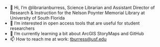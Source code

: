 - 👋 Hi, I’m @librarianburress, Science Librarian and Assistant Director of Research & Instruction for the Nelson Poynter Memorial Library at University of South Florida
- 👀 I’m interested in open access tools that are useful for student researchers
- 🌱 I’m currently learning a bit about ArcGIS StoryMaps and GitHub
- 📫 How to reach me at work: tburress@usf.edu

<!---
librarianburress/librarianburress is a ✨ special ✨ repository because its `README.md` (this file) appears on your GitHub profile.
You can click the Preview link to take a look at your changes.
--->
